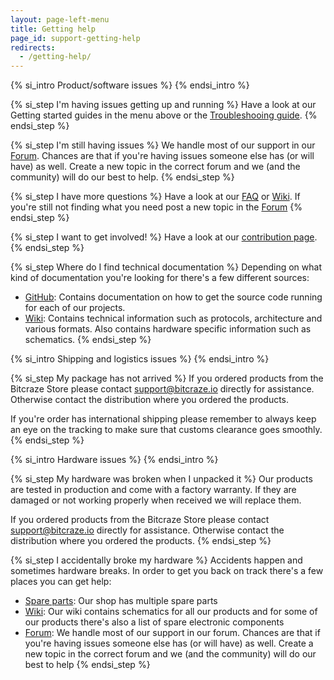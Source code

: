 ```yaml
---
layout: page-left-menu
title: Getting help
page_id: support-getting-help
redirects:
  - /getting-help/
---
```


{% si_intro Product/software issues %}
{% endsi_intro %}

{% si_step I'm having issues getting up and running %}
Have a look at our Getting started guides in the menu above or the
[Troubleshooing guide](/troubleshooting).
{% endsi_step %}

{% si_step I'm still having issues %}
We handle most of our support in our [Forum](//forum.bitcraze.io). Chances are
that if you're having issues someone else has (or will have) as well.
Create a new topic in the correct forum and we (and the community) will do our
best to help.
{% endsi_step %}

{% si_step I have more questions %}
Have a look at our [FAQ](/frequently-asked-questions-Crazyflie-2.0/)
or [Wiki](//wiki.bitcraze.io). If you're still not finding what you need post
a new topic in the [Forum](//forum.bitcraze.io)
{% endsi_step %}

{% si_step I want to get involved! %}
Have a look at our [contribution page](/contribute/).
{% endsi_step %}

{% si_step Where do I find technical documentation %}
Depending on what kind of documentation you're looking for there's a few
different sources:

* [GitHub](https://www.github.com/bitcraze): Contains documentation on how
to get the source code running for each of our projects.
* [Wiki](//wiki.bitcraze.io): Contains technical information such as protocols,
architecture and various formats. Also contains hardware specific information
such as schematics.
{% endsi_step %}

{% si_intro Shipping and logistics issues %}
{% endsi_intro %}

{% si_step My package has not arrived %}
If you ordered products from the Bitcraze Store please contact
[support@bitcraze.io](mailto:support@bitcraze.io) directly for
assistance. Otherwise contact the distribution where you ordered the products.

If you're order has international shipping please remember to always keep an
eye on the tracking to make sure that customs clearance goes smoothly.
{% endsi_step %}

{% si_intro Hardware issues %}
{% endsi_intro %}

{% si_step My hardware was broken when I unpacked it %}
Our products are tested in production and come with a factory warranty. If they
are damaged or not working properly when received we will replace them.

If you ordered products from the Bitcraze Store please contact
[support@bitcraze.io](mailto:support@bitcraze.io) directly for
assistance. Otherwise contact the distribution where you ordered the products.
{% endsi_step %}

{% si_step I accidentally broke my hardware %}
Accidents happen and sometimes hardware breaks. In order to get you back on
track there's a few places you can get help:

* [Spare parts](//store.bitcraze.io/collections/spare-parts): Our shop has multiple spare parts
* [Wiki](//wiki.bitcraze.io): Our wiki contains schematics for all our products
and for some of our products there's also a list of spare electronic components
* [Forum](//forum.bitcraze.io): We handle most of our support in our forum.
Chances are that if you're having issues someone else has (or will have) as well.
Create a new topic in the correct forum and we (and the community) will do our
best to help
{% endsi_step %}

